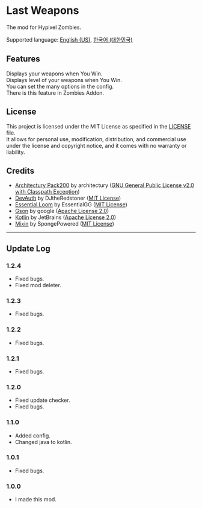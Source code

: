 # Last Weapons
The mod for Hypixel Zombies.

Supported language: [English (US)](README.md), [한국어 (대한민국)](README-ko_KR.md)

## Features
Displays your weapons when You Win.
<br>Displays level of your weapons when You Win.
<br>You can set the many options in the config.
<br>There is this feature in Zombies Addon.

## License
This project is licensed under the MIT License as specified in the [LICENSE](LICENSE) file.
<br>It allows for personal use, modification, distribution, and commercial use under the license and copyright notice, and it comes with no warranty or liability.

## Credits
- [Architectury Pack200](https://github.com/architectury/architectury-pack200) by architectury ([GNU General Public License v2.0 with Classpath Exception](https://github.com/architectury/architectury-pack200/blob/master/LICENSE))
- [DevAuth](https://github.com/DJtheRedstoner/DevAuth) by DJtheRedstoner ([MIT License](https://github.com/DJtheRedstoner/DevAuth/blob/master/LICENSE))
- [Essential Loom](https://github.com/EssentialGG/architectury-loom) by EssentialGG ([MIT License](https://github.com/EssentialGG/architectury-loom/blob/dev/1.6/LICENSE))
- [Gson](https://github.com/google/gson) by google ([Apache License 2.0](https://github.com/google/gson/blob/main/LICENSE))
- [Kotlin](https://github.com/JetBrains/kotlin) by JetBrains ([Apache License 2.0](https://github.com/JetBrains/kotlin/blob/master/license/LICENSE.txt))
- [Mixin](https://github.com/SpongePowered/Mixin) by SpongePowered ([MIT License](https://github.com/SpongePowered/Mixin/blob/master/LICENSE.txt))

****

## Update Log

### 1.2.4
- Fixed bugs.
- Fixed mod deleter.

### 1.2.3
- Fixed bugs.

### 1.2.2
- Fixed bugs.

### 1.2.1
- Fixed bugs.

### 1.2.0
- Fixed update checker.
- Fixed bugs.


### 1.1.0
- Added config.
- Changed java to kotlin.


### 1.0.1
- Fixed bugs.

### 1.0.0
- I made this mod.